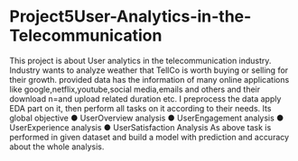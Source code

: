 # Project5User-Analytics-in-the-Telecommunication
This project is about User analytics in the telecommunication industry.
Industry wants to analyze weather that TellCo is worth buying or selling for their growth.
provided data has the information of many online applications like google,netflix,youtube,social media,emails and others and their download n=and upload related duration etc.
I preprocess the data apply EDA part on it, then perform all tasks on it according to their needs.
Its global objective 
 ● UserOverview analysis
 ● UserEngagement analysis
 ● UserExperience analysis
 ● UserSatisfaction Analysis 
 As above task is performed in given dataset and build a model with prediction and accuracy about the whole analysis.
